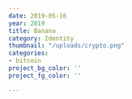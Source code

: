 ```yaml
---
date: 2019-05-16
year: 2019
title: Banana
category: Identity
thumbnail: "/uploads/crypto.png"
categories:
- bitcoin
project_bg_color: ''
project_fg_color: ''

---
```

